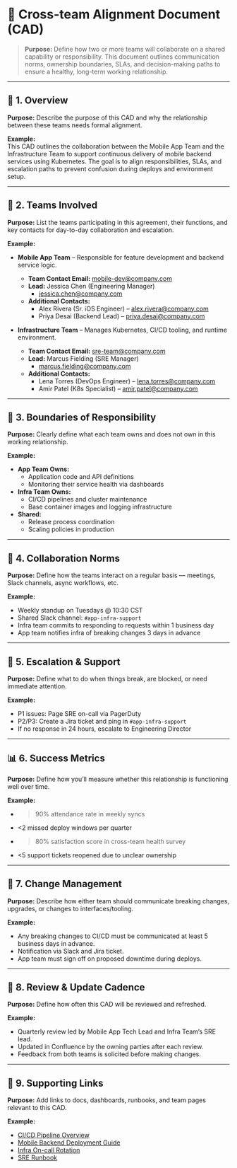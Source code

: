 # 📄 Cross-team Alignment Document (CAD)

> **Purpose:** Define how two or more teams will collaborate on a shared capability or responsibility. This document outlines communication norms, ownership boundaries, SLAs, and decision-making paths to ensure a healthy, long-term working relationship.

---

## 🧭 1. Overview

**Purpose:** Describe the purpose of this CAD and why the relationship between these teams needs formal alignment.

**Example:**  
This CAD outlines the collaboration between the Mobile App Team and the Infrastructure Team to support continuous delivery of mobile backend services using Kubernetes. The goal is to align responsibilities, SLAs, and escalation paths to prevent confusion during deploys and environment setup.

---

## 👥 2. Teams Involved

**Purpose:** List the teams participating in this agreement, their functions, and key contacts for day-to-day collaboration and escalation.

**Example:**  
- **Mobile App Team** – Responsible for feature development and backend service logic.  
  - **Team Contact Email:** [mobile-dev@company.com](mailto:mobile-dev@company.com)  
  - **Lead:** Jessica Chen (Engineering Manager)  
    - [jessica.chen@company.com](mailto:jessica.chen@company.com)  
  - **Additional Contacts:**  
    - Alex Rivera (Sr. iOS Engineer) – [alex.rivera@company.com](mailto:alex.rivera@company.com)  
    - Priya Desai (Backend Lead) – [priya.desai@company.com](mailto:priya.desai@company.com)

- **Infrastructure Team** – Manages Kubernetes, CI/CD tooling, and runtime environment.  
  - **Team Contact Email:** [sre-team@company.com](mailto:sre-team@company.com)  
  - **Lead:** Marcus Fielding (SRE Manager)  
    - [marcus.fielding@company.com](mailto:marcus.fielding@company.com)  
  - **Additional Contacts:**  
    - Lena Torres (DevOps Engineer) – [lena.torres@company.com](mailto:lena.torres@company.com)  
    - Amir Patel (K8s Specialist) – [amir.patel@company.com](mailto:amir.patel@company.com)

---

## 🧱 3. Boundaries of Responsibility

**Purpose:** Clearly define what each team owns and does not own in this working relationship.

**Example:**  
- **App Team Owns:**  
  - Application code and API definitions  
  - Monitoring their service health via dashboards  
- **Infra Team Owns:**  
  - CI/CD pipelines and cluster maintenance  
  - Base container images and logging infrastructure  
- **Shared:**  
  - Release process coordination  
  - Scaling policies in production

---

## 🔄 4. Collaboration Norms

**Purpose:** Define how the teams interact on a regular basis — meetings, Slack channels, async workflows, etc.

**Example:**  
- Weekly standup on Tuesdays @ 10:30 CST  
- Shared Slack channel: `#app-infra-support`  
- Infra team commits to responding to requests within 1 business day  
- App team notifies infra of breaking changes 3 days in advance

---

## 🚨 5. Escalation & Support

**Purpose:** Define what to do when things break, are blocked, or need immediate attention.

**Example:**  
- P1 issues: Page SRE on-call via PagerDuty  
- P2/P3: Create a Jira ticket and ping in `#app-infra-support`  
- If no response in 24 hours, escalate to Engineering Director

---

## 📊 6. Success Metrics

**Purpose:** Define how you’ll measure whether this relationship is functioning well over time.

**Example:**  
- >90% attendance rate in weekly syncs  
- <2 missed deploy windows per quarter  
- >80% satisfaction score in cross-team health survey  
- <5 support tickets reopened due to unclear ownership

---

## 🔔 7. Change Management

**Purpose:** Describe how either team should communicate breaking changes, upgrades, or changes to interfaces/tooling.

**Example:**  
- Any breaking changes to CI/CD must be communicated at least 5 business days in advance.  
- Notification via Slack and Jira ticket.  
- App team must sign off on proposed downtime during deploys.

---

## 📅 8. Review & Update Cadence

**Purpose:** Define how often this CAD will be reviewed and refreshed.

**Example:**  
- Quarterly review led by Mobile App Tech Lead and Infra Team’s SRE lead.  
- Updated in Confluence by the owning parties after each review.  
- Feedback from both teams is solicited before making changes.

---

## 📁 9. Supporting Links

**Purpose:** Add links to docs, dashboards, runbooks, and team pages relevant to this CAD.

**Example:**  
- [CI/CD Pipeline Overview](https://company.com/docs/pipeline)  
- [Mobile Backend Deployment Guide](https://company.com/docs/deploy)  
- [Infra On-call Rotation](https://pagerduty.com/schedule/infra)  
- [SRE Runbook](https://company.com/runbooks/sre)
